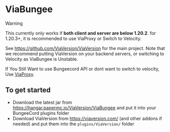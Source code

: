 # ViaBungee

> [!WARNING]  
> This currently only works if **both client and server are below 1.20.2**. for 1.20.3+, it is recommended to use ViaProxy or Switch to Velocity.

See https://github.com/ViaVersion/ViaVersion for the main project. Note that we recommend putting ViaVersion on your backend servers, or switching to Velocity as ViaBungee is Unstable.

If You Still Want to use Bungeecord API or dont want to switch to velocity, Use [ViaProxy](https://github.com/ViaVersion/ViaProxy).

## To get started

- Download the latest jar from https://hangar.papermc.io/ViaVersion/ViaBungee and put it into your BungeeCord plugins
  folder
- Download ViaVersion from https://viaversion.com/ (and other addons if needed) and put them into
  the `plugins/ViaVersion/` folder
